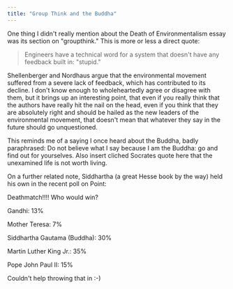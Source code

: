 ```yaml
---
title: "Group Think and the Buddha"
---
```

One thing I didn't really mention about the Death of Environmentalism essay
was its section on "groupthink." This is more or less a direct quote:

> Engineers have a technical word for a system that doesn't have any feedback
built in: "stupid."

Shellenberger and Nordhaus argue that the environmental movement suffered from
a severe lack of feedback, which has contributed to its decline. I don't know
enough to wholeheartedly agree or disagree with them, but it brings up an
interesting point, that even if you really think that the authors have really
hit the nail on the head, even if you think that they are absolutely right and
should be hailed as the new leaders of the environmental movement, that
doesn't mean that whatever they say in the future should go unquestioned.

  
This reminds me of a saying I once heard about the Buddha, badly paraphrased:
Do not believe what I say because I am the Buddha: go and find out for
yourselves. Also insert cliched Socrates quote here that the unexamined life
is not worth living.

  
On a further related note, Siddhartha (a great Hesse book by the way) held his
own in the recent poll on Point:

  
Deathmatch!!!! Who would win?

Gandhi: 13%

Mother Teresa: 7%

Siddhartha Gautama (Buddha): 30%

Martin Luther King Jr.: 35%

Pope John Paul II: 15%

  
Couldn't help throwing that in :-)

